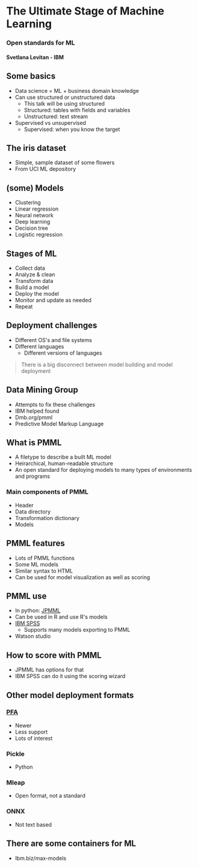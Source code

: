 # The Ultimate Stage of Machine Learning
### Open standards for ML
#### Svetlana Levitan - IBM
## Some basics
* Data science = ML + business domain knowledge
* Can use structured or unstructured data
    * This talk will be using structured
    * Structured: tables with fields and variables
    * Unstructured: text stream
* Supervised vs unsupervised
    * Supervised: when you know the target
## The iris dataset
* Simple, sample dataset of some flowers
* From UCI ML depository
## (some) Models
* Clustering
* Linear regression
* Neural network
* Deep learning
* Decision tree
* Logistic regression
## Stages of ML
* Collect data
* Analyze & clean
* Transform data
* Build a model
* Deploy the model
* Monitor and update as needed
* Repeat
## Deployment challenges
* Different OS's and file systems
* Different languages
    * Different versions of languages
> There is a big disconnect between model building and model deployment
## Data Mining Group
* Attempts to fix these challenges
* IBM helped found
* Dmb.org/pmml
* Predictive Model Markup Language
## What is PMML
* A filetype to describe a built ML model
* Heirarchical, human-readable structure
* An open standard for deploying models to many types of environments and programs
### Main components of PMML
* Header
* Data directory
* Transformation dictionary
* Models
## PMML features
* Lots of PMML functions
* Some ML models
* Similar syntax to HTML
* Can be used for model visualization as well as scoring
## PMML use
* In python: [JPMML](https://github.com/jpmml)
* Can be used in R and use R's models
* [IBM SPSS](https://www.ibm.com/analytics/spss-statistics-software)
    * Supports many models exporting to PMML
* Watson studio
## How to score with PMML
* JPMML has options for that
* IBM SPSS can do it using the scoring wizard
## Other model deployment formats
### [PFA](http://dmg.org/pfa/)
* Newer
* Less support
* Lots of interest
### Pickle
* Python
### Mleap
* Open format, not a standard
### ONNX
* Not text based
## There are some containers for ML
* Ibm.biz/max-models
